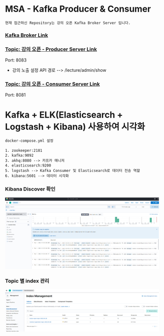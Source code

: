 # MSA - Kafka Producer & Consumer

`현재 접근하신 Repository는 강의 오픈 Kafka Broker Server 입니다.`

### [Kafka Broker Link](https://github.com/powerstar13/Kafka-msa-topic)

### [Topic: 강의 오픈 - Producer Server Link](https://github.com/powerstar13/Kafka-msa-topic/tree/develop/KafkaLecture)
Port: 8083
- 강의 노출 설정 API 경로 --> /lecture/admin/show
### [Topic: 강의 오픈 - Consumer Server Link](https://github.com/powerstar13/Kafka-msa-topic/tree/develop/KafkaMember)
Port: 8081

# Kafka + ELK(Elasticsearch + Logstash + Kibana) 사용하여 시각화

```
docker-compose.yml 설정

1. zookeeper:2181
2. kafka:9092
3. akhq:8080 --> 카프카 매니저
4. elasticsearch:9200
5. logstash --> Kafka Consumer 및 Elasticsearch로 데이터 전송 역할
6. kibana:5601 --> 데이터 시각화
```

###  Kibana Discover 확인
![Kibana_discover.png](Kibana_discover.png)
### Topic 별 index 관리
![Kibana_index_topic.png](Kibana_index_topic.png)
